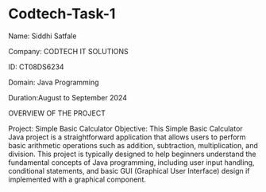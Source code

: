 # Codtech-Task-1
Name: Siddhi Satfale

Company: CODTECH IT SOLUTIONS	

ID: CT08DS6234

Domain: Java Programming

Duration:August to September 2024

OVERVIEW OF THE PROJECT

Project: Simple Basic Calculator
Objective: 
This Simple Basic Calculator Java project is a straightforward application that allows users to perform basic arithmetic operations such as addition, subtraction, multiplication, and division.
This project is typically designed to help beginners understand the fundamental concepts of Java programming, including user input handling, conditional statements,
and basic GUI (Graphical User Interface) design if implemented with a graphical component.
